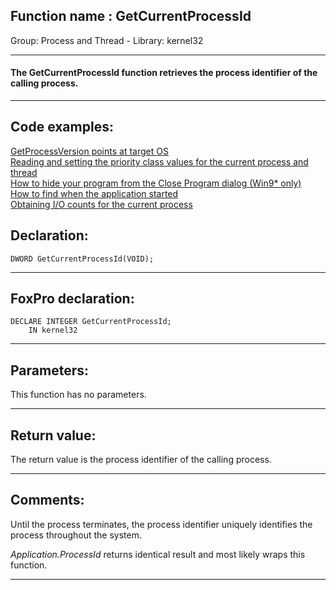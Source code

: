
## Function name : GetCurrentProcessId
Group: Process and Thread - Library: kernel32    
***  


#### The GetCurrentProcessId function retrieves the process identifier of the calling process.
***  


## Code examples:
[GetProcessVersion points at target OS](../../samples/sample_170.md)  
[Reading and setting the priority class values for the current process and thread](../../samples/sample_218.md)  
[How to hide your program from the Close Program dialog (Win9* only)](../../samples/sample_277.md)  
[How to find when the application started](../../samples/sample_534.md)  
[Obtaining I/O counts for the current process](../../samples/sample_535.md)  

## Declaration:
```foxpro  
DWORD GetCurrentProcessId(VOID);  
```  
***  


## FoxPro declaration:
```foxpro  
DECLARE INTEGER GetCurrentProcessId;
	IN kernel32  
```  
***  


## Parameters:
This function has no parameters.  
***  


## Return value:
The return value is the process identifier of the calling process.  
***  


## Comments:
Until the process terminates, the process identifier uniquely identifies the process throughout the system.  
  
<Em>Application.ProcessId</Em> returns identical result and most likely wraps this function.  
  
***  

